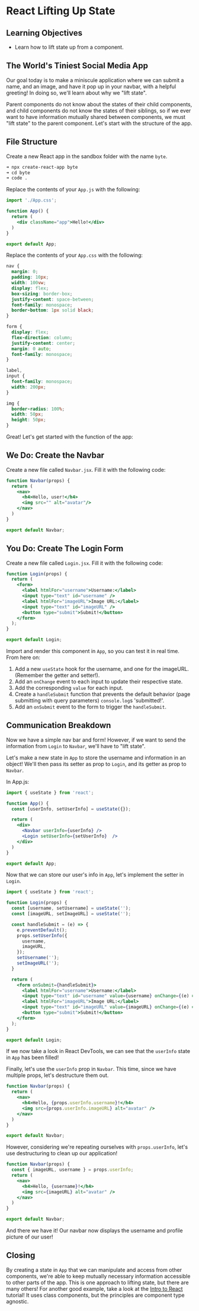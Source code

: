 # React Lifting Up State

## Learning Objectives
- Learn how to lift state up from a component.

## The World's Tiniest Social Media App

Our goal today is to make a miniscule application where we can submit a name, and an image, and have it pop up in your navbar, with a helpful greeting! In doing so, we'll learn about why we "lift state".

Parent components do not know about the states of their child components, and child components do not know the states of their siblings, so if we ever want to have information mutually shared between components, we must "lift state" to the parent component. Let's start with the structure of the app.

## File Structure

Create a new React app in the sandbox folder with the name `byte`.

```sh
➜ npx create-react-app byte
➜ cd byte
➜ code .
```

Replace the contents of your `App.js` with the following:

```jsx
import './App.css';

function App() {
  return (
    <div className="app">Hello!</div>
  )
}

export default App;
```

Replace the contents of your `App.css` with the following:

```css
nav {
  margin: 0;
  padding: 10px;
  width: 100vw;
  display: flex;
  box-sizing: border-box;
  justify-content: space-between;
  font-family: monospace;
  border-bottom: 1px solid black;
}

form {
  display: flex;
  flex-direction: column;
  justify-content: center;
  margin: 0 auto;
  font-family: monospace;
}

label,
input {
  font-family: monospace;
  width: 200px;
}

img {
  border-radius: 100%;
  width: 50px;
  height: 50px;
}

```

Great! Let's get started with the function of the app:

## We Do: Create the Navbar

Create a new file called `Navbar.jsx`. Fill it with the following code:

```jsx
function Navbar(props) {
  return (
    <nav>
      <h4>Hello, user!</h4>
      <img src="" alt="avatar"/>
    </nav>
  )
}

export default Navbar;
```

## You Do: Create The Login Form

Create a new file called `Login.jsx`. Fill it with the following code:

```jsx
function Login(props) {
  return (
    <form>
      <label htmlFor="username">Username:</label>
      <input type="text" id="username" />
      <label htmlFor="imageURL">Image URL:</label>
      <input type="text" id="imageURL" />
      <button type="submit">Submit!</button>
    </form>
  );
}

export default Login;
```

Import and render this component in `App`, so you can test it in real time. From here on:
1. Add a new `useState` hook for the username, and one for the imageURL. (Remember the getter and setter!).
1. Add an `onChange` event to each input to update their respective state.
1. Add the corresponding `value` for each input.
1. Create a `handleSubmit` function that prevents the default behavior (page submitting with query parameters) `console.log`s 'submitted!'.
1. Add an `onSubmit` event to the form to trigger the `handleSubmit`.

## Communication Breakdown

Now we have a simple nav bar and form! However, if we want to send the information from `Login` to `Navbar`, we'll have to "lift state".

Let's make a new state in `App` to store the username and information in an object! We'll then pass its setter as prop to `Login`, and its getter as prop to `Navbar`.

In App.js:

```jsx
import { useState } from 'react';

function App() {
  const [userInfo, setUserInfo] = useState({});

  return (
    <div>
      <Navbar userInfo={userInfo} />
      <Login setUserInfo={setUserInfo}  />
    </div>
  )
}

export default App;
```

Now that we can store our user's info in `App`, let's implement the setter in `Login`.

```jsx
import { useState } from 'react';

function Login(props) {
  const [username, setUsername] = useState('');
  const [imageURL, setImageURL] = useState('');

  const handleSubmit = (e) => {
    e.preventDefault();
    props.setUserInfo({
      username,
      imageURL,
    });
    setUsername('');
    setImageURL('');
  }

  return (
    <form onSubmit={handleSubmit}>
      <label htmlFor="username">Username:</label>
      <input type="text" id="username" value={username} onChange={(e) => setUsername(e.target.value)} />
      <label htmlFor="imageURL">Image URL:</label>
      <input type="text" id="imageURL" value={imageURL} onChange={(e) => setImageURL(e.target.value)} />
      <button type="submit">Submit!</button>
    </form>
  );
}

export default Login;
```

If we now take a look in React DevTools, we can see that the `userInfo` state in `App` has been filled!

Finally, let's use the `userInfo` prop in `Navbar`. This time, since we have multiple props, let's destructure them out.


```jsx
function Navbar(props) {
  return (
    <nav>
      <h4>Hello, {props.userInfo.username}!</h4>
      <img src={props.userInfo.imageURL} alt="avatar" />
    </nav>
  )
}

export default Navbar;
```

However, considering we're repeating ourselves with `props.userInfo`, let's use destructuring to clean up our application!

```jsx
function Navbar(props) {
  const { imageURL, username } = props.userInfo;
  return (
    <nav>
      <h4>Hello, {username}!</h4>
      <img src={imageURL} alt="avatar" />
    </nav>
  )
}

export default Navbar;
```

And there we have it! Our navbar now displays the username and profile picture of our user!

## Closing

By creating a state in `App` that we can manipulate and access from other components, we're able to keep mutually necessary information accessible to other parts of the app. This is one approach to lifting state, but there are many others! For another good example, take a look at the [Intro to React](https://reactjs.org/tutorial/tutorial.html#lifting-state-up) tutorial! It uses class components, but the principles are component type agnostic.

